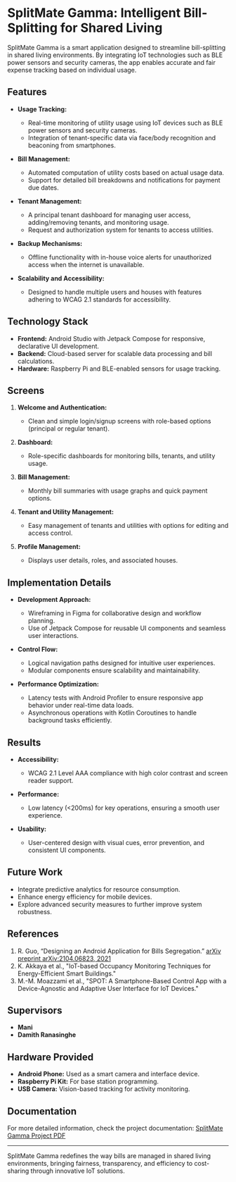 # SplitMate Gamma: Intelligent Bill-Splitting for Shared Living

SplitMate Gamma is a smart application designed to streamline bill-splitting in shared living environments. By integrating IoT technologies such as BLE power sensors and security cameras, the app enables accurate and fair expense tracking based on individual usage.

## Features

- **Usage Tracking:**
  - Real-time monitoring of utility usage using IoT devices such as BLE power sensors and security cameras.
  - Integration of tenant-specific data via face/body recognition and beaconing from smartphones.

- **Bill Management:**
  - Automated computation of utility costs based on actual usage data.
  - Support for detailed bill breakdowns and notifications for payment due dates.

- **Tenant Management:**
  - A principal tenant dashboard for managing user access, adding/removing tenants, and monitoring usage.
  - Request and authorization system for tenants to access utilities.

- **Backup Mechanisms:**
  - Offline functionality with in-house voice alerts for unauthorized access when the internet is unavailable.

- **Scalability and Accessibility:**
  - Designed to handle multiple users and houses with features adhering to WCAG 2.1 standards for accessibility.

## Technology Stack

- **Frontend:** Android Studio with Jetpack Compose for responsive, declarative UI development.
- **Backend:** Cloud-based server for scalable data processing and bill calculations.
- **Hardware:** Raspberry Pi and BLE-enabled sensors for usage tracking.

## Screens

1. **Welcome and Authentication:**
   - Clean and simple login/signup screens with role-based options (principal or regular tenant).

2. **Dashboard:**
   - Role-specific dashboards for monitoring bills, tenants, and utility usage.

3. **Bill Management:**
   - Monthly bill summaries with usage graphs and quick payment options.

4. **Tenant and Utility Management:**
   - Easy management of tenants and utilities with options for editing and access control.

5. **Profile Management:**
   - Displays user details, roles, and associated houses.

## Implementation Details

- **Development Approach:**
  - Wireframing in Figma for collaborative design and workflow planning.
  - Use of Jetpack Compose for reusable UI components and seamless user interactions.

- **Control Flow:**
  - Logical navigation paths designed for intuitive user experiences.
  - Modular components ensure scalability and maintainability.

- **Performance Optimization:**
  - Latency tests with Android Profiler to ensure responsive app behavior under real-time data loads.
  - Asynchronous operations with Kotlin Coroutines to handle background tasks efficiently.

## Results

- **Accessibility:**
  - WCAG 2.1 Level AAA compliance with high color contrast and screen reader support.

- **Performance:**
  - Low latency (<200ms) for key operations, ensuring a smooth user experience.

- **Usability:**
  - User-centered design with visual cues, error prevention, and consistent UI components.

## Future Work

- Integrate predictive analytics for resource consumption.
- Enhance energy efficiency for mobile devices.
- Explore advanced security measures to further improve system robustness.

## References

1. R. Guo, “Designing an Android Application for Bills Segregation.” [arXiv preprint arXiv:2104.06823, 2021](https://arxiv.org/abs/2104.06823)
2. K. Akkaya et al., "IoT-based Occupancy Monitoring Techniques for Energy-Efficient Smart Buildings."
3. M.-M. Moazzami et al., "SPOT: A Smartphone-Based Control App with a Device-Agnostic and Adaptive User Interface for IoT Devices."

## Supervisors

- **Mani**
- **Damith Ranasinghe**

## Hardware Provided

- **Android Phone:** Used as a smart camera and interface device.
- **Raspberry Pi Kit:** For base station programming.
- **USB Camera:** Vision-based tracking for activity monitoring.

## Documentation

For more detailed information, check the project documentation: [SplitMate Gamma Project PDF]()


---

SplitMate Gamma redefines the way bills are managed in shared living environments, bringing fairness, transparency, and efficiency to cost-sharing through innovative IoT solutions.
